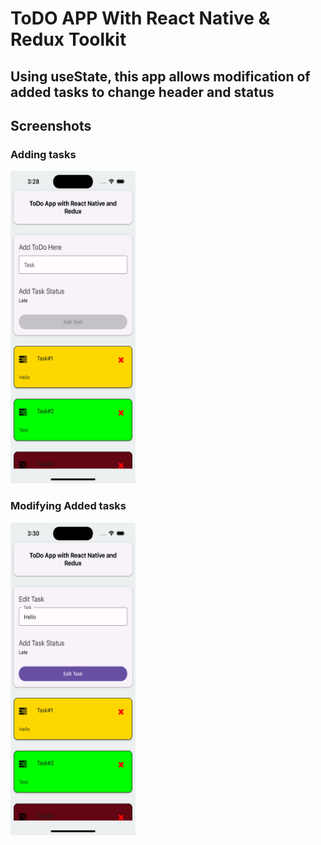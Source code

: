 # ToDO APP With React Native & Redux Toolkit

## Using useState, this app allows modification of added tasks to change header and status

## Screenshots

### Adding tasks

<img src="./assets/screenshot.png" width="200px" height= "500px" alt="Screenshot of app">

### Modifying Added tasks

<img src="./assets/screenshot2.png" width="200px" height= "500px" alt="Screenshot of app 2">

